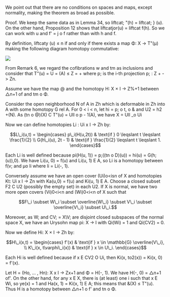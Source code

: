 We point out that there are no conditions on spaces and maps, except normality, making the theorem as broad as possible.

Proof. We keep the same data as in Lemma 34, so liftcat; "(h) = liftcat; } (u). On the other hand, Proposition 12 shows that liftcatjor(u) = liftcat f(h). So we can work with u and f' = j o f rather than with h and f.

By definition, liftcaty (u) ≤ n if and only if there exists a map Φ: Χ -> T"(μ) making the following diagram homotopy commutative:

![](_page_0_Figure_4.jpeg)

From Remark 6, we regard the cofibrations w and tm as inclusions and consider that T"(u) = U = (A) ≤ Z = + where p; is the i-th projection p; : Z + -> Zn.

Assume we have the map @ and the homotopy H: X × I → Z%+1 between △n+1 of and tm o Φ.

Consider the open neighborhood N of A in Zh which is deformable in Zh into A with some homotopy G rel A. For 0 < i < n, let hi = p; o t, o & and U2 = h2 +(N). As (tn o @)(X) C T"(u) = Ull o p - 1(A), we have X = Ull \_o Ui

Now we can define homotopies Li : Ui x I -> Zh by:

$$L\_i(u,t) = \begin{cases} p\_i(H(u,2t)) & \text{if } 0 \leqslant t \leqslant \frac{1}{2} \\ G(h\_i(u), 2t - 1) & \text{if } \frac{1}{2} \leqslant t \leqslant 1. \end{cases}$$

Each Li is well defined because pi(H(u, 1)) = p;((tn o D)(u)) = hi(u) = G(h;(u)),0). We have Li(u, 0) = f(u) and Li(u, 1) E A, so Li is a homotopy between f(v; and μο li where li = Li(-, 1).

Conversely assume we have an open cover (Ui)o<isn of X and homotopies Kt: Ui x I -> Zn with Ka(u,0) = f(u) and Ki(u, 1) E A. Choose a closed subset F2 C U2 (possibly the empty set) in each U2. If X is normal, we have two more open covers (Vi)0<i<n and (Wi)0<i<n of X such that

$$F\_i \subset W\_i \subset \overline{W\_i} \subset V\_i \subset \overline{V\_i} \subset U\_i.$$

Moreover, as W; and CV; = X\V; are disjoint closed subspaces of the normal space X, we have an Urysohn map pi: X -> I with Qi(Wi) = 1 and Qi(CV2) = 0.

Now we define Hi: X × I -> Zh by:

$$H\_i(x,t) = \begin{cases} f'(x) & \text{if } x \in \mathbb{G} \overline{V\_i}, \\ K\_i(x, t\varphi\_i(x)) & \text{if } x \in U\_i. \end{cases}$$

Each Hi is well defined because if x E CV2 O Ui, then Ki(x, to2(x)) = Ki(x, 0) = f'(x).

Let H = (Ho, ... , Hn): X x I -> Zx+1 and Φ = H(-, 1). We have H(-, 0) = △n+1 of'. On the other hand, for any x E X, there is (at least) one i such that x E Wi, so ye(x) = 1 and Ha(x, 1) = Ki(x, 1) E A; this means that &(X) ≤ T"(u). Thus H is a homotopy between △n+1 o f' and tn o Φ.